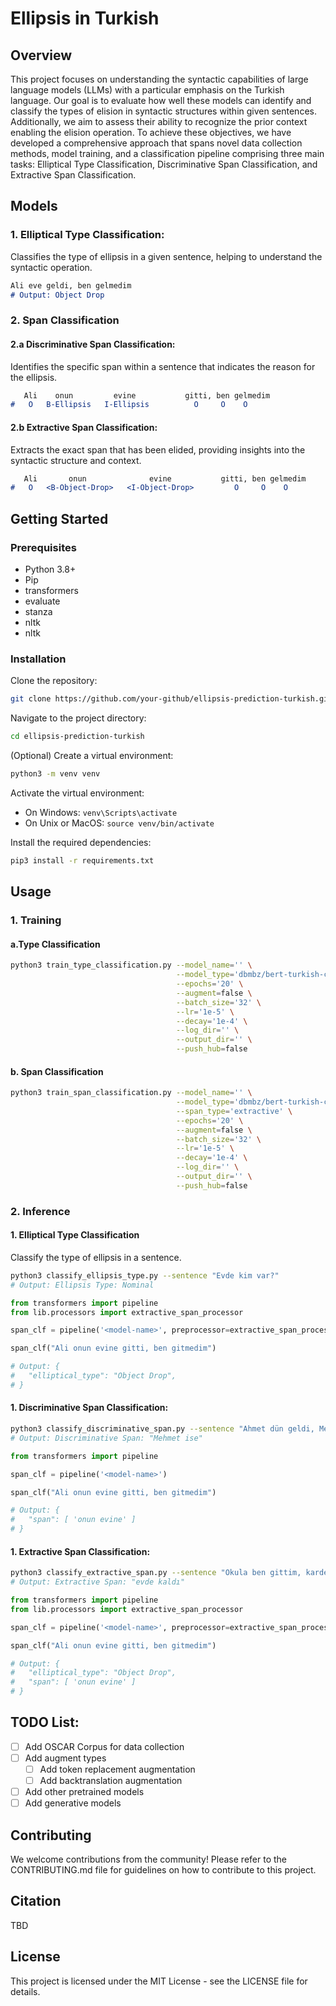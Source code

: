 # Ellipsis in Turkish

## Overview

This project focuses on understanding the syntactic capabilities of large language models (LLMs) with a particular emphasis on the Turkish language. Our goal is to evaluate how well these models can identify and classify the types of elision in syntactic structures within given sentences. Additionally, we aim to assess their ability to recognize the prior context enabling the elision operation. To achieve these objectives, we have developed a comprehensive approach that spans novel data collection methods, model training, and a classification pipeline comprising three main tasks: Elliptical Type Classification, Discriminative Span Classification, and Extractive Span Classification.

## Models

### 1. Elliptical Type Classification: 

Classifies the type of ellipsis in a given sentence, helping to understand the syntactic operation.

```markdown
Ali eve geldi, ben gelmedim
# Output: Object Drop
```

### 2. Span Classification

#### 2.a Discriminative Span Classification: 

Identifies the specific span within a sentence that indicates the reason for the ellipsis.

```markdown
   Ali    onun         evine           gitti, ben gelmedim
#   O   B-Ellipsis   I-Ellipsis          O     O    O
```

#### 2.b Extractive Span Classification: 

Extracts the exact span that has been elided, providing insights into the syntactic structure and context.

```markdown
   Ali       onun              evine           gitti, ben gelmedim
#   O   <B-Object-Drop>   <I-Object-Drop>         O     O    O
```

## Getting Started

### Prerequisites
- Python 3.8+
- Pip
- transformers
- evaluate
- stanza
- nltk
- nltk


### Installation
Clone the repository:

```bash
git clone https://github.com/your-github/ellipsis-prediction-turkish.git
```

Navigate to the project directory:

```bash
cd ellipsis-prediction-turkish
```

(Optional) Create a virtual environment:

```bash
python3 -m venv venv
```

Activate the virtual environment:

- On Windows: `venv\Scripts\activate`
- On Unix or MacOS: `source venv/bin/activate`


Install the required dependencies:

```bash
pip3 install -r requirements.txt
```

## Usage

### 1. Training

#### a.Type Classification

```bash
python3 train_type_classification.py --model_name='' \
                                     --model_type='dbmbz/bert-turkish-cased-128k' \
                                     --epochs='20' \
                                     --augment=false \
                                     --batch_size='32' \
                                     --lr='1e-5' \
                                     --decay='1e-4' \
                                     --log_dir='' \
                                     --output_dir='' \
                                     --push_hub=false 
```

#### b. Span Classification

```bash
python3 train_span_classification.py --model_name='' \
                                     --model_type='dbmbz/bert-turkish-cased-128k' \
                                     --span_type='extractive' \
                                     --epochs='20' \
                                     --augment=false \
                                     --batch_size='32' \
                                     --lr='1e-5' \
                                     --decay='1e-4' \
                                     --log_dir='' \
                                     --output_dir='' \
                                     --push_hub=false 
```



### 2. Inference



#### 1. Elliptical Type Classification

Classify the type of ellipsis in a sentence.


```bash
python3 classify_ellipsis_type.py --sentence "Evde kim var?"
# Output: Ellipsis Type: Nominal
```

```python
from transformers import pipeline
from lib.processors import extractive_span_processor

span_clf = pipeline('<model-name>', preprocessor=extractive_span_processor)

span_clf("Ali onun evine gitti, ben gitmedim")

# Output: {
#   "elliptical_type": "Object Drop",
# }
```


#### 1. Discriminative Span Classification:

```bash
python3 classify_discriminative_span.py --sentence "Ahmet dün geldi, Mehmet ise..."
# Output: Discriminative Span: "Mehmet ise"
```

```python
from transformers import pipeline

span_clf = pipeline('<model-name>')

span_clf("Ali onun evine gitti, ben gitmedim")

# Output: {
#   "span": [ 'onun evine' ]
# }
```


#### 1. Extractive Span Classification:

```bash
python3 classify_extractive_span.py --sentence "Okula ben gittim, kardeşim ise evde kaldı."
# Output: Extractive Span: "evde kaldı"
```

```python
from transformers import pipeline
from lib.processors import extractive_span_processor

span_clf = pipeline('<model-name>', preprocessor=extractive_span_processor)

span_clf("Ali onun evine gitti, ben gitmedim")

# Output: {
#   "elliptical_type": "Object Drop",
#   "span": [ 'onun evine' ]
# }
```


## TODO List:

- [ ] Add OSCAR Corpus for data collection
- [ ] Add augment types
   - [ ] Add token replacement augmentation
   - [ ] Add backtranslation augmentation
- [ ] Add other pretrained models
- [ ] Add generative models

## Contributing
We welcome contributions from the community! Please refer to the CONTRIBUTING.md file for guidelines on how to contribute to this project.

## Citation

TBD

## License
This project is licensed under the MIT License - see the LICENSE file for details.